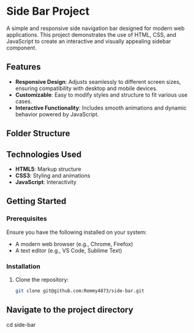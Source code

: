 # Side Bar Project

A simple and responsive side navigation bar designed for modern web applications. 
This project demonstrates the use of HTML, CSS, and JavaScript to create an interactive 
and visually appealing sidebar component.

## Features

- **Responsive Design**: Adjusts seamlessly to different screen sizes, ensuring compatibility with desktop and mobile devices.
- **Customizable**: Easy to modify styles and structure to fit various use cases.
- **Interactive Functionality**: Includes smooth animations and dynamic behavior powered by JavaScript.


## Folder Structure


## Technologies Used

- **HTML5**: Markup structure
- **CSS3**: Styling and animations
- **JavaScript**: Interactivity

## Getting Started

### Prerequisites
Ensure you have the following installed on your system:
- A modern web browser (e.g., Chrome, Firefox)
- A text editor (e.g., VS Code, Sublime Text)

### Installation
1. Clone the repository:
   ```bash
   git clone git@github.com:Remmy4873/side-bar.git

  ## Navigate to the project directory
   cd side-bar

 
